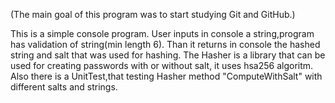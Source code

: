 (The main goal of this program was to start studying Git and GitHub.)

This is a simple console program.
User inputs in console a string,program has validation of string(min length 6).
Than it returns in console  the hashed string and salt that was used for hashing.
The Hasher is a library that  can be used for creating passwords with or without salt, it uses hsa256 algoritm.
Also there is a UnitTest,that testing Hasher method "ComputeWithSalt" with different salts and strings. 
